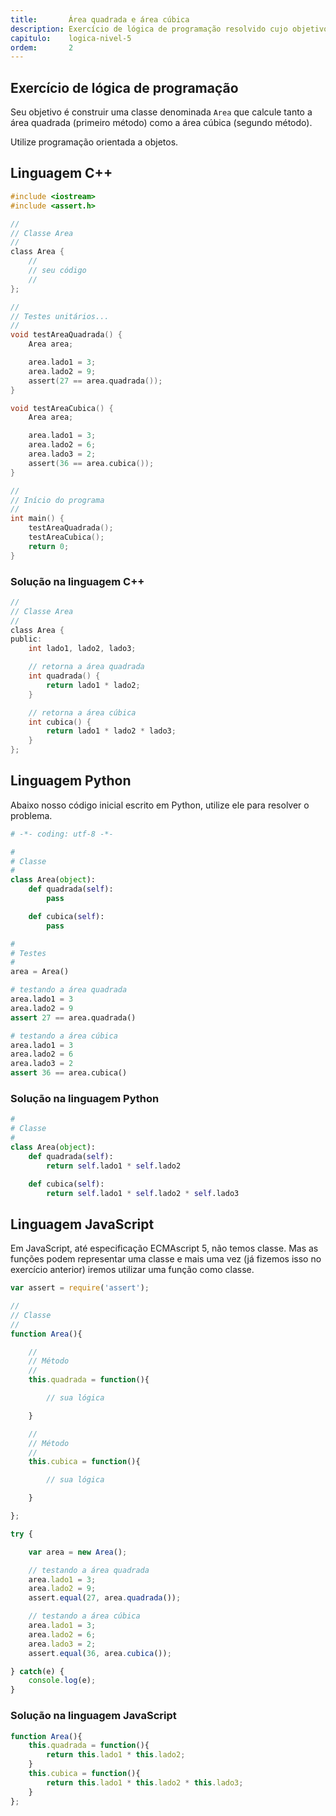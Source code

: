 ```yaml
---
title:       Área quadrada e área cúbica
description: Exercício de lógica de programação resolvido cujo objetivo é encontrar a área quadra e cúbica.
capitulo:    logica-nivel-5
ordem:       2
---
```




Exercício de lógica de programação
---

Seu objetivo é construir uma classe denominada `Area` que calcule tanto a área quadrada (primeiro método) como a
área cúbica (segundo método).

Utilize programação orientada a objetos.



Linguagem C++
---

```c
#include <iostream>
#include <assert.h>

//
// Classe Area
//
class Area {
    //
    // seu código
    //
};

//
// Testes unitários...
//
void testAreaQuadrada() {
    Area area;

    area.lado1 = 3;
    area.lado2 = 9;
    assert(27 == area.quadrada());
}

void testAreaCubica() {
    Area area;

    area.lado1 = 3;
    area.lado2 = 6;
    area.lado3 = 2;
    assert(36 == area.cubica());
}

//
// Início do programa
//
int main() {
    testAreaQuadrada();
    testAreaCubica();
    return 0;
}
```

### Solução na linguagem C++

```c
//
// Classe Area
//
class Area {
public:
    int lado1, lado2, lado3;

    // retorna a área quadrada
    int quadrada() {
        return lado1 * lado2;
    }

    // retorna a área cúbica
    int cubica() {
        return lado1 * lado2 * lado3;
    }
};
```




Linguagem Python
---

Abaixo nosso código inicial escrito em Python, utilize ele para resolver o problema.

```python
# -*- coding: utf-8 -*-

#
# Classe
#
class Area(object):
    def quadrada(self):
        pass

    def cubica(self):
        pass

#
# Testes
#
area = Area()

# testando a área quadrada
area.lado1 = 3
area.lado2 = 9
assert 27 == area.quadrada()

# testando a área cúbica
area.lado1 = 3
area.lado2 = 6
area.lado3 = 2
assert 36 == area.cubica()
```


### Solução na linguagem Python

```python
#
# Classe
#
class Area(object):
    def quadrada(self):
        return self.lado1 * self.lado2

    def cubica(self):
        return self.lado1 * self.lado2 * self.lado3
```




Linguagem JavaScript
---

Em JavaScript, até especificação ECMAscript 5, não temos classe. Mas as funções podem representar uma classe e mais uma
vez (já fizemos isso no exercício anterior) iremos utilizar uma função como classe.

```javascript
var assert = require('assert');

//
// Classe
//
function Area(){

    //
    // Método
    //
    this.quadrada = function(){

        // sua lógica

    }

    //
    // Método
    //
    this.cubica = function(){

        // sua lógica

    }

};

try {

    var area = new Area();

    // testando a área quadrada
    area.lado1 = 3;
    area.lado2 = 9;
    assert.equal(27, area.quadrada());

    // testando a área cúbica
    area.lado1 = 3;
    area.lado2 = 6;
    area.lado3 = 2;
    assert.equal(36, area.cubica());

} catch(e) {
    console.log(e);
}
```


### Solução na linguagem JavaScript

```javascript
function Area(){
    this.quadrada = function(){
        return this.lado1 * this.lado2;
    }
    this.cubica = function(){
        return this.lado1 * this.lado2 * this.lado3;
    }
};
```

